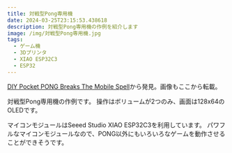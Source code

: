 ```yaml
---
title: 対戦型Pong専用機
date: 2024-03-25T23:15:53.438618
description: 対戦型Pong専用機の作例を紹介します
image: /img/対戦型Pong専用機.jpg
tags:
  - ゲーム機
  - 3Dプリンタ
  - XIAO ESP32C3
  - ESP32
---
```

[DIY Pocket PONG Breaks The Mobile Spell](https://hackaday.com/2024/03/18/diy-pocket-pong-breaks-the-mobile-spell/)から発見。画像もここから転載。

対戦型Pong専用機の作例です。
操作はボリュームが2つのみ、画面は128x64のOLEDです。

マイコンモジュールはSeeed Studio XIAO ESP32C3を利用しています。
パワフルなマイコンモジュールなので、PONG以外にもいろいろなゲームを動作させることができそうです。


